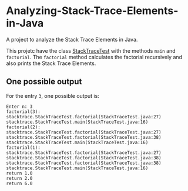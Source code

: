 # Analyzing-Stack-Trace-Elements-in-Java
A project to analyze the Stack Trace Elements in Java.

This projetc have the class <a href="StackTraceTest/src/stacktrace/StackTraceTest.java">StackTraceTest</a> with the methods `main` and `factorial`. The `factorial` method calculates the factorial recursively and also prints the Stack Trace Elements.

## One possible output

For the entry `3`, one possible output is:

```
Enter n: 3
factorial(3):
stacktrace.StackTraceTest.factorial(StackTraceTest.java:27)
stacktrace.StackTraceTest.main(StackTraceTest.java:16)
factorial(2):
stacktrace.StackTraceTest.factorial(StackTraceTest.java:27)
stacktrace.StackTraceTest.factorial(StackTraceTest.java:38)
stacktrace.StackTraceTest.main(StackTraceTest.java:16)
factorial(1):
stacktrace.StackTraceTest.factorial(StackTraceTest.java:27)
stacktrace.StackTraceTest.factorial(StackTraceTest.java:38)
stacktrace.StackTraceTest.factorial(StackTraceTest.java:38)
stacktrace.StackTraceTest.main(StackTraceTest.java:16)
return 1.0
return 2.0
return 6.0
```
